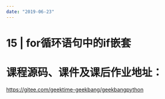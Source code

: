 ```yaml
---
date: "2019-06-23"
---  
```

      
# 15 | for循环语句中的if嵌套
# 课程源码、课件及课后作业地址：

<https://gitee.com/geektime-geekbang/geekbangpython>

<!-- [[[read_end]]] -->